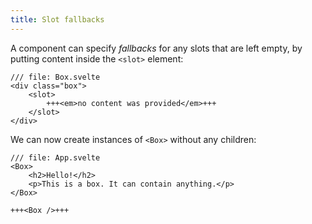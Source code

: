 ```yaml
---
title: Slot fallbacks
---
```


A component can specify _fallbacks_ for any slots that are left empty, by putting content inside the `<slot>` element:

```svelte
/// file: Box.svelte
<div class="box">
	<slot>
		+++<em>no content was provided</em>+++
	</slot>
</div>
```

We can now create instances of `<Box>` without any children:

```svelte
/// file: App.svelte
<Box>
	<h2>Hello!</h2>
	<p>This is a box. It can contain anything.</p>
</Box>

+++<Box />+++
```
